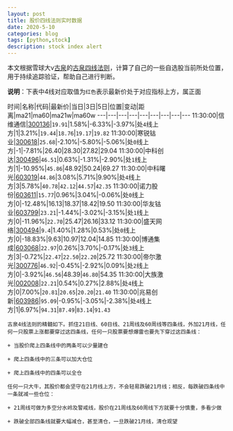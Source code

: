 ```yaml
---
layout: post
title: 股价四线法则实时数据
date: 2020-5-10
categories: blog
tags: [python,stock]
description: stock index alert
---
```



本文根据雪球大v[古泉](https://xueqiu.com/u/7148646888)的[古泉四线法则](https://xueqiu.com/7148646888/130498192)，计算了自己的一些自选股当前所处位置，用于持续追踪验证，帮助自己进行判断。

**说明**：下表中4线对应取值为`红色`表示最新价处于对应指标上方，属正面

时间|名称|代码|最新价|当日|3日|5日|位置|变动|距离|ma21|ma60|ma21w|ma60w
---|---|---|---|---|---|---|---|---
11:30:00|信维通信|[300136](https://xueqiu.com/S/SZ300136)|`19.91`|1.58%|-6.33%|-3.97%|处`4`线上方|1|3.21%|`19.44`|`18.76`|`19.17`|`19.82`
11:30:00|寒锐钴业|[300618](https://xueqiu.com/S/SZ300618)|`25.68`|-2.10%|-5.80%|-5.06%|处`0`线上方|-1|-7.81%|26.40|28.30|27.82|29.04
11:30:00|中科创达|[300496](https://xueqiu.com/S/SZ300496)|`46.51`|0.63%|-1.31%|-2.90%|处`1`线上方|1|-10.95%|`45.86`|48.92|50.24|69.27
11:30:00|中科曙光|[603019](https://xueqiu.com/S/SH603019)|`44.86`|3.08%|5.71%|9.90%|处`4`线上方|3|5.78%|`40.78`|`42.12`|`44.57`|`42.35`
11:30:00|诺力股份|[603611](https://xueqiu.com/S/SH603611)|`15.77`|0.96%|3.04%|-0.06%|处`0`线上方|0|-12.48%|16.13|18.37|18.42|19.50
11:30:00|华友钴业|[603799](https://xueqiu.com/S/SH603799)|`23.21`|-1.44%|-3.02%|-3.15%|处`1`线上方|0|-11.96%|`22.70`|25.47|26.16|33.12
11:30:00|盛天网络|[300494](https://xueqiu.com/S/SZ300494)|`9.4`|1.40%|1.28%|0.53%|处`0`线上方|0|-18.83%|9.63|10.97|12.04|14.85
11:30:00|博通集成|[603068](https://xueqiu.com/S/SH603068)|`22.97`|0.26%|3.70%|-0.17%|处`3`线上方|3|-0.72%|`22.47`|`22.50`|`22.20`|25.72
11:30:00|帝尔激光|[300776](https://xueqiu.com/S/SZ300776)|`46.92`|-0.45%|-2.92%|0.09%|处`2`线上方|0|-3.92%|`46.56`|48.39|`46.80`|54.35
11:30:00|大族激光|[002008](https://xueqiu.com/S/SZ002008)|`22.21`|0.54%|0.27%|2.88%|处`4`线上方|0|7.00%|`20.81`|`20.65`|`20.20`|`21.40`
11:30:00|兆易创新|[603986](https://xueqiu.com/S/SH603986)|`95.09`|-0.95%|-3.05%|-2.38%|处`4`线上方|1|6.97%|`94.31`|`87.49`|`83.14`|`91.43`

```
古泉4线法则的精髓如下。抓住21日线、60日线、21周线及60周线等四条线，外加21月线，任何一只股票上涨都要穿过这四条线，任何一只股票要想爆雷也要先下穿过这四条线：

+ 当股价爬上四条线中的两条可以少量建仓

+ 爬上四条线中的三条可以加大仓位

+ 爬上四条线中的四条可以全仓

任何一只大牛，其股价都会坚守在21月线上方，不会轻易跌破21月线；相反，每跌破四条线中一条就减一些仓位：

+ 21周线可做为多空分水岭及警戒线，股价在21周线及60周线下方就要十分慎重，多看少做

+ 跌破全部四条线就要大幅减仓，甚至清仓，一旦跌破21月线，清仓观望
```